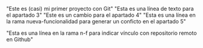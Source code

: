 "Este es (casi) mi primer proyecto con Git"
"Esta es una línea de texto para el apartado 3"
"Este es un cambio para el apartado 4"
"Esta es una línea en la rama nueva-funcionalidad para generar un conficto en el apartado 5"

"Esta es una línea en la rama n-f para indicar vínculo con repositorio remoto en Github"